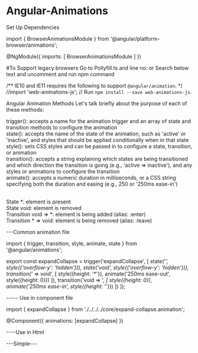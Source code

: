 # Angular-Animations

Set Up Dependencies

import { BrowserAnimationsModule } from '@angular/platform-browser/animations';

@NgModule({
    imports: [
        BrowserAnimationsModule
  ]
})

#To Support legacy browsers Go to Pollyfill.ts and line no:  or Search below text and uncomment and run npm command

/** IE10 and IE11 requires the following to support `@angular/animation`. */
//import 'web-animations-js';  // Run `npm install --save web-animations-js`.


Angular Animation Methods
Let's talk briefly about the purpose of each of these methods:

trigger(): accepts a name for the animation trigger and an array of state and transition methods to configure the animation</br>
state(): accepts the name of the state of the animation, such as 'active' or 'inactive', and styles that should be applied conditionally when in that state</br>
style(): sets CSS styles and can be passed in to configure a state, transition, or animation</br>
transition(): accepts a string explaining which states are being transitioned and which direction the transition is going (e.g., 'active => inactive'), and any styles or animations to configure the transition</br>
animate(): accepts a numeric duration in milliseconds, or a CSS string specifying both the duration and easing (e.g., 250 or '250ms ease-in')

</br>
State *: element is present </br>
State void: element is removed </br>
Transition void => *: element is being added (alias: :enter) </br>
Transition * => void: element is being removed (alias: :leave) </br>

---Common animation file

import { trigger, transition, style, animate, state } from '@angular/animations';

export const expandCollapse = trigger('expandCollapse', [
  state('*', style({'overflow-y': 'hidden'})),
  state('void', style({'overflow-y': 'hidden'})),
  transition('* => void', [
    style({height: '*'}),
    animate('250ms ease-out', style({height: 0}))
  ]),
  transition('void => *', [
    style({height: 0}),
    animate('250ms ease-in', style({height: '*'}))
  ])
]);

----- Use in component file

import { expandCollapse } from './../../../core/expand-collapse.animation';

@Component({
     animations: [expandCollapse]
})

----Use in Html

 <div class="dtclass" *ngIf="true" [@expandCollapse]>
 
 ---Simple---
